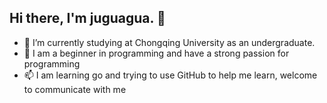 
<h2> Hi there, I'm juguagua. 👋 </h2>

- 🔭 I’m currently studying at Chongqing University as an undergraduate.<br>
- 🌱 I am a beginner in programming and have a strong passion for programming  <br>
- 📫 I am learning go and trying to use GitHub to help me learn, welcome to communicate with me  <br>
